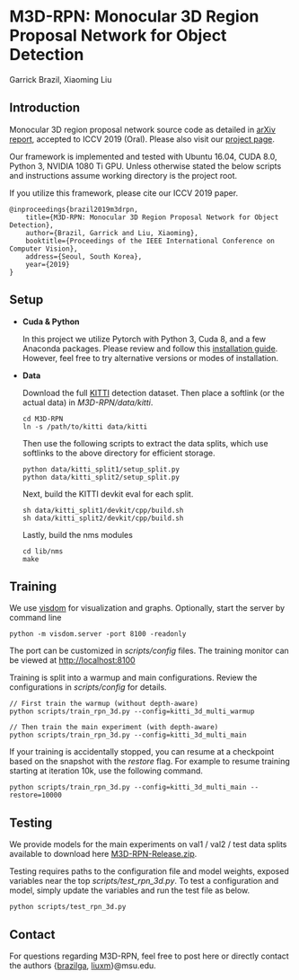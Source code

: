 # M3D-RPN: Monocular 3D Region Proposal Network for Object Detection

Garrick Brazil, Xiaoming Liu

## Introduction


Monocular 3D region proposal network source code as detailed in [arXiv report](https://arxiv.org/abs/1907.06038), accepted to ICCV 2019 (Oral). Please also visit our [project page](http://cvlab.cse.msu.edu/project-m3d-rpn.html).

Our framework is implemented and tested with Ubuntu 16.04, CUDA 8.0, Python 3, NVIDIA 1080 Ti GPU. Unless otherwise stated the below scripts and instructions assume working directory is the project root. 

If you utilize this framework, please cite our ICCV 2019 paper. 

    @inproceedings{brazil2019m3drpn,
        title={M3D-RPN: Monocular 3D Region Proposal Network for Object Detection},
        author={Brazil, Garrick and Liu, Xiaoming},
        booktitle={Proceedings of the IEEE International Conference on Computer Vision},
        address={Seoul, South Korea},
        year={2019}
    }
    

## Setup

- **Cuda & Python**

    In this project we utilize Pytorch with Python 3, Cuda 8, and a few Anaconda packages. Please review and follow this [installation guide](setup.md). However, feel free to try alternative versions or modes of installation. 

- **Data**

    Download the full [KITTI](http://www.cvlibs.net/datasets/kitti/eval_object.php?obj_benchmark=3d) detection dataset. Then place a softlink (or the actual data) in  *M3D-RPN/data/kitti*. 

	```
    cd M3D-RPN
	ln -s /path/to/kitti data/kitti
	```

	Then use the following scripts to extract the data splits, which use softlinks to the above directory for efficient storage. 

    ```
    python data/kitti_split1/setup_split.py
    python data/kitti_split2/setup_split.py
    ```
    
    Next, build the KITTI devkit eval for each split.

	```
	sh data/kitti_split1/devkit/cpp/build.sh
	sh data/kitti_split2/devkit/cpp/build.sh
	```
    
    Lastly, build the nms modules
    
    ```
	cd lib/nms
	make
	```

## Training

We use [visdom](https://github.com/facebookresearch/visdom) for visualization and graphs. Optionally, start the server by command line

```
python -m visdom.server -port 8100 -readonly
```
The port can be customized in *scripts/config* files. The training monitor can be viewed at [http://localhost:8100](http://localhost:8100)

Training is split into a warmup and main configurations. Review the configurations in *scripts/config* for details. 

``` 
// First train the warmup (without depth-aware)
python scripts/train_rpn_3d.py --config=kitti_3d_multi_warmup

// Then train the main experiment (with depth-aware)
python scripts/train_rpn_3d.py --config=kitti_3d_multi_main
```

If your training is accidentally stopped, you can resume at a checkpoint based on the snapshot with the *restore* flag. 
For example to resume training starting at iteration 10k, use the following command.

```
python scripts/train_rpn_3d.py --config=kitti_3d_multi_main --restore=10000
```

## Testing

We provide models for the main experiments on val1 / val2 / test data splits available to download here [M3D-RPN-Release.zip](https://www.cse.msu.edu/computervision/M3D-RPN-Release.zip).

Testing requires paths to the configuration file and model weights, exposed variables near the top *scripts/test_rpn_3d.py*. To test a configuration and model, simply update the variables and run the test file as below. 

```
python scripts/test_rpn_3d.py 
```

## Contact
For questions regarding M3D-RPN, feel free to post here or directly contact the authors {[brazilga](http://garrickbrazil.com), [liuxm](http://www.cse.msu.edu/~liuxm/index2.html)}@msu.edu.
